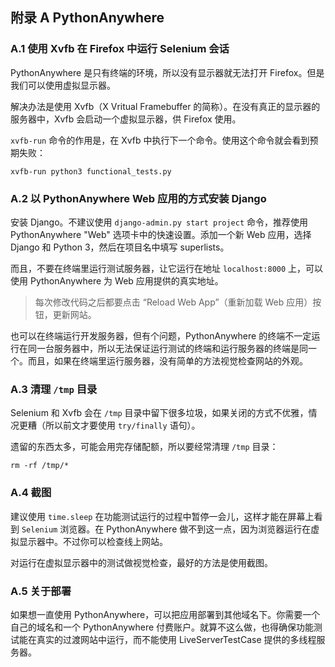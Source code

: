 ## 附录 A PythonAnywhere

### A.1 使用 Xvfb 在 Firefox 中运行 Selenium 会话

PythonAnywhere 是只有终端的环境，所以没有显示器就无法打开 Firefox。但是我们可以使用虚拟显示器。

解决办法是使用 Xvfb（X Vritual Framebuffer 的简称）。在没有真正的显示器的服务器中，Xvfb 会启动一个虚拟显示器，供 Firefox 使用。

`xvfb-run` 命令的作用是，在 Xvfb 中执行下一个命令。使用这个命令就会看到预期失败：

```shell
xvfb-run python3 functional_tests.py
```

### A.2 以 PythonAnywhere Web 应用的方式安装 Django

安装 Django。不建议使用 `django-admin.py start project` 命令，推荐使用 PythonAnywhere "Web" 选项卡中的快速设置。添加一个新 Web 应用，选择 Django 和 Python 3，然后在项目名中填写 superlists。

而且，不要在终端里运行测试服务器，让它运行在地址 `localhost:8000` 上，可以使用 PythonAnywhere 为 Web 应用提供的真实地址。

> 每次修改代码之后都要点击 “Reload Web App”（重新加载 Web 应用）按钮，更新网站。

也可以在终端运行开发服务器，但有个问题，PythonAnywhere 的终端不一定运行在同一台服务器中，所以无法保证运行测试的终端和运行服务器的终端是同一个。而且，如果在终端里运行服务器，没有简单的方法视觉检查网站的外观。

### A.3 清理 `/tmp` 目录

Selenium 和 Xvfb 会在 `/tmp` 目录中留下很多垃圾，如果关闭的方式不优雅，情况更糟（所以前文才要使用 `try/finally` 语句）。

遗留的东西太多，可能会用完存储配额，所以要经常清理 `/tmp` 目录：

`rm -rf /tmp/*`

### A.4 截图

建议使用 `time.sleep` 在功能测试运行的过程中暂停一会儿，这样才能在屏幕上看到 `Selenium` 浏览器。在 PythonAnywhere 做不到这一点，因为浏览器运行在虚拟显示器中。不过你可以检查线上网站。

对运行在虚拟显示器中的测试做视觉检查，最好的方法是使用截图。

### A.5 关于部署

如果想一直使用 PythonAnywhere，可以把应用部署到其他域名下。你需要一个自己的域名和一个 PythonAnywhere 付费账户。就算不这么做，也得确保功能测试能在真实的过渡网站中运行，而不能使用 LiveServerTestCase 提供的多线程服务器。

